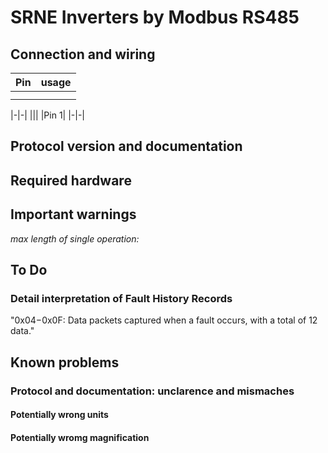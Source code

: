 # SRNE Inverters by Modbus RS485



## Connection and wiring

| Pin | usage |
| ------ | ------ |
|        |        |
|        |        |


|-|-|
|||
|Pin 1|
|-|-|

## Protocol version and documentation

## Required hardware

## Important warnings

*max length of single operation:* 

## To Do

### Detail interpretation of Fault History Records

"0x04−0x0F: Data packets captured when a fault occurs,  with a total of 12 data."

## Known problems

### Protocol and documentation: unclarence and mismaches

#### Potentially wrong units

#### Potentially wromg magnification
